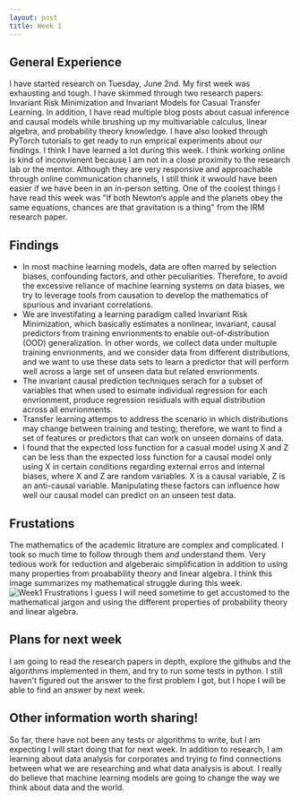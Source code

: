 ```yaml
---
layout: post
title: Week 1
---
```

## General Experience 
I have started research on Tuesday, June 2nd. My first week was exhausting and tough. I have skimmed through two research papers: Invariant Risk Minimization and Invariant Models for Casual Transfer Learning. In addition, I have read multiple blog posts about casual inference and causal models while brushing up my multivariable calculus, linear algebra, and probability theory knowledge. I have also looked through PyTorch tutorials to get ready to run emprical experiments about our findings. I think I have learned a lot during this week. I think working online is kind of inconvienent because I am not in a close proximity to the research lab or the mentor. Although they are very responsive and approachable through online communication channels, I still think it wwould have been easier if we have been in an in-person setting. One of the coolest things I have read this week was "If both Newton’s apple and the planets obey the same equations, chances are that gravitation is a thing" from the IRM research paper. 
## Findings
* In most machine learning models, data are often marred by selection biases, confounding factors, and other peculiarities. Therefore, to avoid the excessive reliance of machine learning systems on data biases, we try to leverage tools from causation to develop the mathematics of spurious and invariant correlations.
* We are investifating a learning paradigm called Invariant Risk Minimization, which basically estimates a nonlinear, invariant, causal predictors from training envrionments to enable out-of-distribution (OOD) generalization. In other words, we collect data under multuple training envrionments, and we consider data from different distributions, and we want to use these data sets to learn a predictor that will perform well across a large set of unseen data but related envrionments. 
* The invariant causal prediction techniques serach for a subset of variables that when used to esimate individual regression for each envrionment, produce regression residuals with equal distribution across all envrionments. 
* Transfer learning attemps to address the scenario in which distributions may change between training and testing; therefore, we want to find a set of features or predictors that can work on unseen domains of data. 
* I found that the expected loss function for a casual model using X and Z can be less than the expected loss function for a causal model only using X in certain conditions regarding external erros and internal biases, where X and Z are random variables. X is a causal variable, Z is an anti-causal variable. Manipulating these factors can influence how well our causal model can predict on an unseen test data. 
## Frustations
The mathematics of the academic litrature are complex and complicated. I took so much time to follow through them and understand them. Very tedious work for reduction and algeberaic simplification in addition to using many properties from proabability theory and linear algebra. I think this image summarizes my mathematical struggle during this week.
 ![Week1 Frustrations](https://user-images.githubusercontent.com/64815927/120969017-82108880-c71e-11eb-92e7-6dbfd8241a32.jpg)
  I guess I will need sometime to get accustomed to the mathematical jargon and using the different properties of probability theory and linear algebra. 
  
## Plans for next week
  I am going to read the research papers in depth, explore the githubs and the algorithms implemented in them, and try to run some tests in python. I still haven't figured out the answer to the first problem I got, but I hope I will be able to find an answer by next week. 
 
## Other information worth sharing! 
 So far, there have not been any tests or algorithms to write, but I am expecting I will start doing that for next week. In addition to research, I am learning about data analysis for corporates and trying to find connections between what we are researching and what data analysis is about. I really do believe that machine learning models are going to change the way we think about data and the world. 



